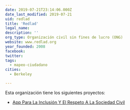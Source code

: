 ```yaml
---
date: 2019-07-21T23:14:06.000Z
date_last_modified: 2019-07-21
uid: redlad
title: 'Redlad'
legal_name: 
description: ''
org_type: Organización civil sin fines de lucro (ONG)
website: www.redlad.org
year_founded: 2008
facebook: 
twitter: 
tags:
  - mapeo-ciudadano
cities: 
  - Berkeley

---
```


Esta organización tiene los siguientes proyectos:

- [App Para La Inclusión Y El Respeto A La Sociedad Civil](/proyectos/app-para-la-inclusion-y-el-respeto-a-la-sociedad-civil)
